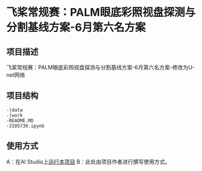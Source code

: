 # 飞桨常规赛：PALM眼底彩照视盘探测与分割基线方案-6月第六名方案

## 项目描述
飞桨常规赛：PALM眼底彩照视盘探测与分割基线方案-6月第六名方案-修改为U-net网络

## 项目结构
```
-|data
-|work
-README.MD
-2105739.ipynb
```
## 使用方式
A：在AI Studio上[运行本项目](https://aistudio.baidu.com/aistudio/projectdetail/2105739)
B：此处由项目作者进行撰写使用方式。
